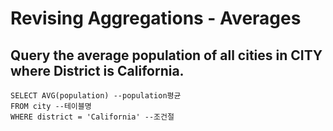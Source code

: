 # Revising Aggregations - Averages
## Query the average population of all cities in CITY where District is California.

```
SELECT AVG(population) --population평균
FROM city --테이블명
WHERE district = 'California' --조건절
```

